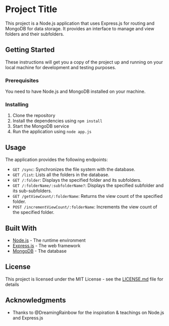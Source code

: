 # Project Title

This project is a Node.js application that uses Express.js for routing and MongoDB for data storage. It provides an interface to manage and view folders and their subfolders.

## Getting Started

These instructions will get you a copy of the project up and running on your local machine for development and testing purposes.

### Prerequisites

You need to have Node.js and MongoDB installed on your machine.

### Installing

1. Clone the repository
2. Install the dependencies using `npm install`
3. Start the MongoDB service
4. Run the application using `node app.js`

## Usage

The application provides the following endpoints:

- `GET /sync`: Synchronizes the file system with the database.
- `GET /list`: Lists all the folders in the database.
- `GET /:folder`: Displays the specified folder and its subfolders.
- `GET /:folderName/:subfolderName?`: Displays the specified subfolder and its sub-subfolders.
- `GET /getViewCount/:folderName`: Returns the view count of the specified folder.
- `POST /incrementViewCount/:folderName`: Increments the view count of the specified folder.

## Built With

- [Node.js](https://nodejs.org/) - The runtime environment
- [Express.js](https://expressjs.com/) - The web framework
- [MongoDB](https://www.mongodb.com/) - The database


## License

This project is licensed under the MIT License - see the [LICENSE.md](LICENSE.md) file for details

## Acknowledgments

- Thanks to @DreamingRainbow for the inspiration & teachings on Node.js and Express.js